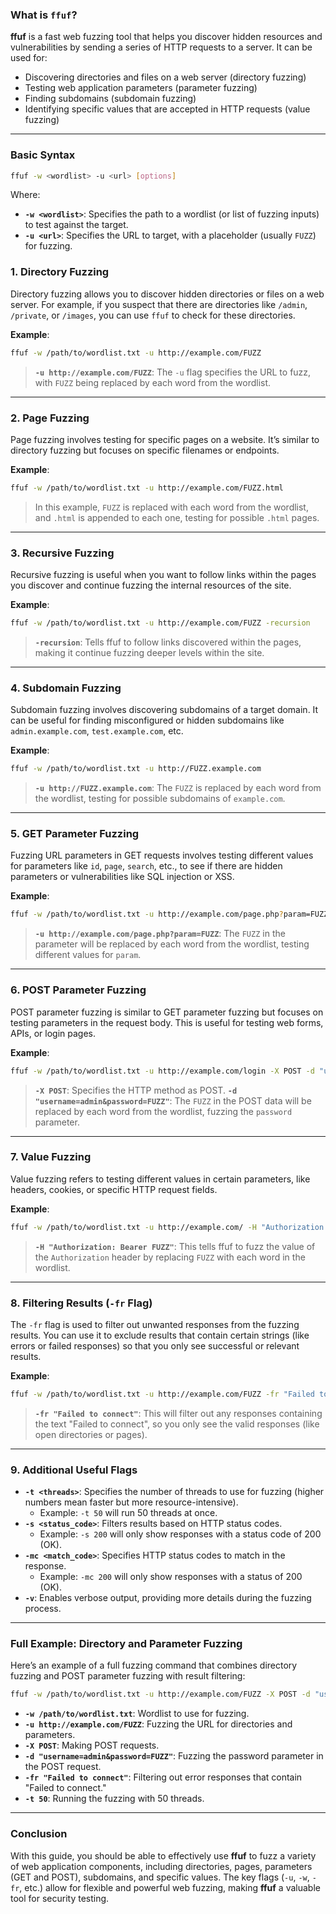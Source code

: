 ### What is `ffuf`?

**ffuf** is a fast web fuzzing tool that helps you discover hidden resources and vulnerabilities by sending a series of HTTP requests to a server. It can be used for:

- Discovering directories and files on a web server (directory fuzzing)
- Testing web application parameters (parameter fuzzing)
- Finding subdomains (subdomain fuzzing)
- Identifying specific values that are accepted in HTTP requests (value fuzzing)

---

### **Basic Syntax**
```bash
ffuf -w <wordlist> -u <url> [options]
```

Where:
- **`-w <wordlist>`**: Specifies the path to a wordlist (or list of fuzzing inputs) to test against the target.
- **`-u <url>`**: Specifies the URL to target, with a placeholder (usually `FUZZ`) for fuzzing.

### 1. **Directory Fuzzing**

Directory fuzzing allows you to discover hidden directories or files on a web server. For example, if you suspect that there are directories like `/admin`, `/private`, or `/images`, you can use `ffuf` to check for these directories.

**Example**:
```bash
ffuf -w /path/to/wordlist.txt -u http://example.com/FUZZ
```
> **`-u http://example.com/FUZZ`**: The `-u` flag specifies the URL to fuzz, with `FUZZ` being replaced by each word from the wordlist.

---

### 2. **Page Fuzzing**

Page fuzzing involves testing for specific pages on a website. It’s similar to directory fuzzing but focuses on specific filenames or endpoints.

**Example**:
```bash
ffuf -w /path/to/wordlist.txt -u http://example.com/FUZZ.html
```
> In this example, `FUZZ` is replaced with each word from the wordlist, and `.html` is appended to each one, testing for possible `.html` pages.

---

### 3. **Recursive Fuzzing**

Recursive fuzzing is useful when you want to follow links within the pages you discover and continue fuzzing the internal resources of the site.

**Example**:
```bash
ffuf -w /path/to/wordlist.txt -u http://example.com/FUZZ -recursion
```
> **`-recursion`**: Tells ffuf to follow links discovered within the pages, making it continue fuzzing deeper levels within the site.

---

### 4. **Subdomain Fuzzing**

Subdomain fuzzing involves discovering subdomains of a target domain. It can be useful for finding misconfigured or hidden subdomains like `admin.example.com`, `test.example.com`, etc.

**Example**:
```bash
ffuf -w /path/to/wordlist.txt -u http://FUZZ.example.com
```
> **`-u http://FUZZ.example.com`**: The `FUZZ` is replaced by each word from the wordlist, testing for possible subdomains of `example.com`.

---

### 5. **GET Parameter Fuzzing**

Fuzzing URL parameters in GET requests involves testing different values for parameters like `id`, `page`, `search`, etc., to see if there are hidden parameters or vulnerabilities like SQL injection or XSS.

**Example**:
```bash
ffuf -w /path/to/wordlist.txt -u http://example.com/page.php?param=FUZZ
```
> **`-u http://example.com/page.php?param=FUZZ`**: The `FUZZ` in the parameter will be replaced by each word from the wordlist, testing different values for `param`.

---

### 6. **POST Parameter Fuzzing**

POST parameter fuzzing is similar to GET parameter fuzzing but focuses on testing parameters in the request body. This is useful for testing web forms, APIs, or login pages.

**Example**:
```bash
ffuf -w /path/to/wordlist.txt -u http://example.com/login -X POST -d "username=admin&password=FUZZ"
```
> **`-X POST`**: Specifies the HTTP method as POST.
> **`-d "username=admin&password=FUZZ"`**: The `FUZZ` in the POST data will be replaced by each word from the wordlist, fuzzing the `password` parameter.

---

### 7. **Value Fuzzing**

Value fuzzing refers to testing different values in certain parameters, like headers, cookies, or specific HTTP request fields.

**Example**:
```bash
ffuf -w /path/to/wordlist.txt -u http://example.com/ -H "Authorization: Bearer FUZZ"
```
> **`-H "Authorization: Bearer FUZZ"`**: This tells ffuf to fuzz the value of the `Authorization` header by replacing `FUZZ` with each word in the wordlist.

---

### 8. **Filtering Results (`-fr` Flag)**

The `-fr` flag is used to filter out unwanted responses from the fuzzing results. You can use it to exclude results that contain certain strings (like errors or failed responses) so that you only see successful or relevant results.

**Example**:
```bash
ffuf -w /path/to/wordlist.txt -u http://example.com/FUZZ -fr "Failed to connect"
```
> **`-fr "Failed to connect"`**: This will filter out any responses containing the text "Failed to connect", so you only see the valid responses (like open directories or pages).

---

### 9. **Additional Useful Flags**

- **`-t <threads>`**: Specifies the number of threads to use for fuzzing (higher numbers mean faster but more resource-intensive).
  - Example: `-t 50` will run 50 threads at once.
- **`-s <status_code>`**: Filters results based on HTTP status codes.
  - Example: `-s 200` will only show responses with a status code of 200 (OK).
- **`-mc <match_code>`**: Specifies HTTP status codes to match in the response.
  - Example: `-mc 200` will only show responses with a status of 200 (OK).
- **`-v`**: Enables verbose output, providing more details during the fuzzing process.

---

### Full Example: Directory and Parameter Fuzzing

Here’s an example of a full fuzzing command that combines directory fuzzing and POST parameter fuzzing with result filtering:

```bash
ffuf -w /path/to/wordlist.txt -u http://example.com/FUZZ -X POST -d "username=admin&password=FUZZ" -fr "Failed to connect" -t 50
```

- **`-w /path/to/wordlist.txt`**: Wordlist to use for fuzzing.
- **`-u http://example.com/FUZZ`**: Fuzzing the URL for directories and parameters.
- **`-X POST`**: Making POST requests.
- **`-d "username=admin&password=FUZZ"`**: Fuzzing the password parameter in the POST request.
- **`-fr "Failed to connect"`**: Filtering out error responses that contain "Failed to connect."
- **`-t 50`**: Running the fuzzing with 50 threads.

---

### Conclusion

With this guide, you should be able to effectively use **ffuf** to fuzz a variety of web application components, including directories, pages, parameters (GET and POST), subdomains, and specific values. The key flags (`-u`, `-w`, `-fr`, etc.) allow for flexible and powerful web fuzzing, making **ffuf** a valuable tool for security testing.
